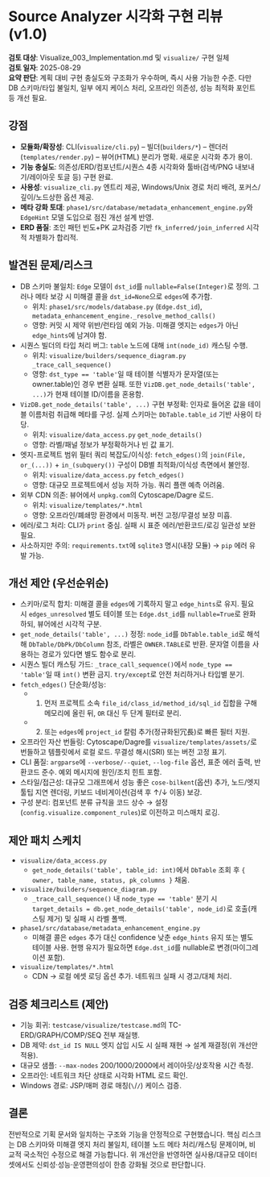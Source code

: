 # Source Analyzer 시각화 구현 리뷰 (v1.0)

**검토 대상**: Visualize_003_Implementation.md 및 `visualize/` 구현 일체  
**검토 일자**: 2025-08-29  
**요약 판단**: 계획 대비 구현 충실도와 구조화가 우수하며, 즉시 사용 가능한 수준. 다만 DB 스키마/타입 불일치, 일부 에지 케이스 처리, 오프라인 의존성, 성능 최적화 포인트 등 개선 필요.

## 강점
- **모듈화/확장성**: CLI(`visualize/cli.py`) – 빌더(`builders/*`) – 렌더러(`templates/render.py`) – 뷰어(HTML) 분리가 명확. 새로운 시각화 추가 용이.
- **기능 충실도**: 의존성/ERD/컴포넌트/시퀀스 4종 시각화와 툴바(검색/PNG 내보내기/레이아웃 토글 등) 구현 완료.
- **사용성**: `visualize_cli.py` 엔트리 제공, Windows/Unix 경로 처리 배려, 포커스/깊이/노드상한 옵션 제공.
- **메타 강화 토대**: `phase1/src/database/metadata_enhancement_engine.py`와 `EdgeHint` 모델 도입으로 점진 개선 설계 반영.
- **ERD 품질**: 조인 패턴 빈도+PK 교차검증 기반 `fk_inferred/join_inferred` 시각적 차별화가 합리적.

## 발견된 문제/리스크
- DB 스키마 불일치: `Edge` 모델이 `dst_id`를 `nullable=False(Integer)`로 정의. 그러나 메타 보강 시 미해결 콜을 `dst_id=None`으로 `edges`에 추가함.
  - 위치: `phase1/src/models/database.py` (`Edge.dst_id`), `metadata_enhancement_engine._resolve_method_calls()`
  - 영향: 커밋 시 제약 위반/런타임 예외 가능. 미해결 엣지는 `edges`가 아닌 `edge_hints`에 남겨야 함.
- 시퀀스 빌더의 타입 처리 버그: `table` 노드에 대해 `int(node_id)` 캐스팅 수행.
  - 위치: `visualize/builders/sequence_diagram.py` `_trace_call_sequence()`
  - 영향: `dst_type == 'table'`일 때 테이블 식별자가 문자열(또는 owner.table)인 경우 변환 실패. 또한 `VizDB.get_node_details('table', ...)`가 현재 테이블 ID/이름을 혼용함.
- `VizDB.get_node_details('table', ...)` 구현 부정확: 인자로 들어온 값을 테이블 이름처럼 취급해 메타를 구성. 실제 스키마는 `DbTable.table_id` 기반 사용이 타당.
  - 위치: `visualize/data_access.py` `get_node_details()`
  - 영향: 라벨/패널 정보가 부정확하거나 빈 값 표기.
- 엣지-프로젝트 범위 필터 쿼리 복잡도/이식성: `fetch_edges()`의 `join(File, or_(...))` + `in_(subquery())` 구성이 DB별 최적화/이식성 측면에서 불안정.
  - 위치: `visualize/data_access.py` `fetch_edges()`
  - 영향: 대규모 프로젝트에서 성능 저하 가능. 쿼리 플랜 예측 어려움.
- 외부 CDN 의존: 뷰어에서 `unpkg.com`의 Cytoscape/Dagre 로드.
  - 위치: `visualize/templates/*.html`
  - 영향: 오프라인/폐쇄망 환경에서 미동작. 버전 고정/무결성 보장 미흡.
- 에러/로그 처리: CLI가 `print` 중심. 실패 시 표준 에러/반환코드/로깅 일관성 보완 필요.
- 사소하지만 주의: `requirements.txt`에 `sqlite3` 명시(내장 모듈) → `pip` 에러 유발 가능.

## 개선 제안 (우선순위순)
- 스키마/로직 합치: 미해결 콜을 `edges`에 기록하지 말고 `edge_hints`로 유지. 필요 시 `edges_unresolved` 별도 테이블 또는 `Edge.dst_id`를 `nullable=True`로 완화하되, 뷰어에선 시각적 구분.
- `get_node_details('table', ...)` 정정: `node_id`를 `DbTable.table_id`로 해석해 `DbTable/DbPk/DbColumn` 참조, 라벨은 `OWNER.TABLE`로 반환. 문자열 이름을 사용하는 경로가 있다면 별도 함수로 분리.
- 시퀀스 빌더 캐스팅 가드: `_trace_call_sequence()`에서 `node_type == 'table'`일 때 `int()` 변환 금지. `try/except`로 안전 처리하거나 타입별 분기.
- `fetch_edges()` 단순화/성능: 
  - 1) 먼저 프로젝트 소속 `file_id/class_id/method_id/sql_id` 집합을 구해 메모리에 올린 뒤, `OR` 대신 두 단계 필터로 분리. 
  - 2) 또는 `edges`에 `project_id` 칼럼 추가(정규화된冗長)로 빠른 필터 지원.
- 오프라인 자산 번들링: Cytoscape/Dagre를 `visualize/templates/assets/`로 번들하고 템플릿에서 로컬 로드. 무결성 해시(SRI) 또는 버전 고정 표기.
- CLI 품질: `argparse`에 `--verbose/--quiet`, `--log-file` 옵션, 표준 에러 출력, 반환코드 준수. 예외 메시지에 원인/조치 힌트 포함.
- 스타일/접근성: 대규모 그래프에서 성능 좋은 `cose-bilkent`(옵션) 추가, 노드/엣지 툴팁 지연 렌더링, 키보드 네비게이션(검색 후 ↑/↓ 이동) 보강.
- 구성 분리: 컴포넌트 분류 규칙을 코드 상수 → 설정(`config.visualize.component_rules`)로 이전하고 미스매치 로깅.

## 제안 패치 스케치
- `visualize/data_access.py`
  - `get_node_details('table', table_id: int)`에서 `DbTable` 조회 후 `{ owner, table_name, status, pk_columns }` 채움.
- `visualize/builders/sequence_diagram.py`
  - `_trace_call_sequence()` 내 `node_type == 'table'` 분기 시 `target_details = db.get_node_details('table', node_id)`로 호출(캐스팅 제거) 및 실패 시 라벨 폴백.
- `phase1/src/database/metadata_enhancement_engine.py`
  - 미해결 콜은 `edges` 추가 대신 confidence 낮춘 `edge_hints` 유지 또는 별도 테이블 사용. 현행 유지가 필요하면 `Edge.dst_id`를 nullable로 변경(마이그레이션 포함).
- `visualize/templates/*.html`
  - CDN → 로컬 에셋 로딩 옵션 추가. 네트워크 실패 시 경고/대체 처리.

## 검증 체크리스트 (제안)
- 기능 회귀: `testcase/visualize/testcase.md`의 TC-ERD/GRAPH/COMP/SEQ 전부 재실행.
- DB 제약: `dst_id IS NULL` 엣지 삽입 시도 시 실패 재현 → 설계 재결정(위 개선안 적용).
- 대규모 샘플: `--max-nodes` 200/1000/2000에서 레이아웃/상호작용 시간 측정.
- 오프라인: 네트워크 차단 상태로 시각화 HTML 로드 확인.
- Windows 경로: JSP/매퍼 경로 매칭(`\`/`/`) 케이스 검증.

## 결론
전반적으로 기획 문서와 일치하는 구조와 기능을 안정적으로 구현했습니다. 핵심 리스크는 DB 스키마와 미해결 엣지 처리 불일치, 테이블 노드 메타 처리/캐스팅 문제이며, 비교적 국소적인 수정으로 해결 가능합니다. 위 개선안을 반영하면 실사용/대규모 데이터셋에서도 신뢰성·성능·운영편의성이 한층 강화될 것으로 판단합니다.

